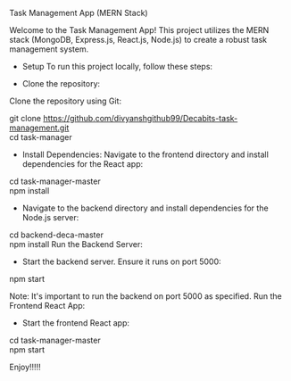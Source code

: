 Task Management App (MERN Stack)

Welcome to the Task Management App! This project utilizes the MERN stack (MongoDB, Express.js, React.js, Node.js) to create a robust task management system.

- Setup
To run this project locally, follow these steps:

- Clone the repository:

Clone the repository using Git:

git clone https://github.com/divyanshgithub99/Decabits-task-management.git          
cd task-manager

- Install Dependencies:
Navigate to the frontend directory and install dependencies for the React app:

cd task-manager-master     
npm install

- Navigate to the backend directory and install dependencies for the Node.js server:

cd backend-deca-master         
npm install
Run the Backend Server:

- Start the backend server. Ensure it runs on port 5000:


npm start




Note: It's important to run the backend on port 5000 as specified.
Run the Frontend React App:

- Start the frontend React app:



cd task-manager-master        
npm start


Enjoy!!!!!